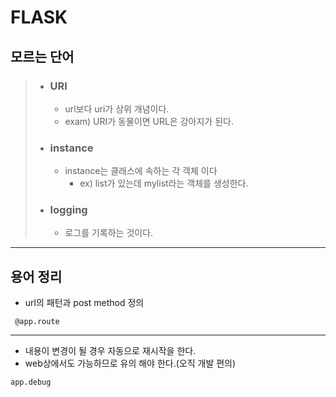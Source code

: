 # FLASK

## 모르는 단어
>+ ### __URI__
>    + url보다 uri가 상위 개념이다. 
>    + exam) URI가 동물이면 URL은 강아지가 된다.
>+ ### __instance__
>    + instance는 클래스에 속하는 각 객체 이다
>       + ex) list가 있는데 mylist라는 객체를 생성한다.
>+ ### __logging__
>    + 로그를 기록하는 것이다.  
---------
## 용어 정리
+ url의 패턴과 post method 정의
```
 @app.route
```
---------

+ 내용이 변경이 될 경우 자동으로 재시작을 한다.
+ web상에서도 가능하므로 유의 해야 한다.(오직 개발 편의)
```
app.debug
```

